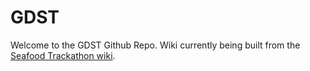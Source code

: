 # GDST
Welcome to the GDST Github Repo. Wiki currently being built from the [Seafood Trackathon wiki](https://github.com/GlobalFoodTraceabilityCenter/SeafoodTrackathon).
